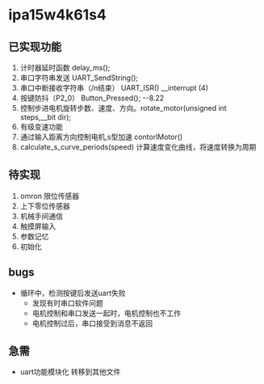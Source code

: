 # ipa15w4k61s4

## 已实现功能

1. 计时器延时函数 delay_ms();
2. 串口字符串发送 UART_SendString();
3. 串口中断接收字符串（/n结束）  UART_ISR() __interrupt (4)
4. 按键防抖（P2_0） Button_Pressed(); --8.22
5. 控制步进电机旋转步数、速度、方向。rotate_motor(unsigned int steps,__bit dir);
6. 有级变速功能
7. 通过输入距离方向控制电机,s型加速 contorlMotor()
8. calculate_s_curve_periods(speed) 计算速度变化曲线，将速度转换为周期

## 待实现

1. omron 限位传感器
2. 上下零位传感器
3. 机械手间通信
4. 触摸屏输入
5. 参数记忆
6. 初始化

## bugs

+ 循环中，检测按键后发送uart失败
  + 发现有时串口软件问题
  + 电机控制和串口发送一起时，电机控制也不工作
  + 电机控制过后，串口接受到消息不返回

## 急需

+ uart功能模块化 转移到其他文件
